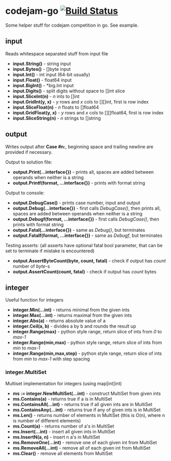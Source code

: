 # codejam-go [![Build Status](https://travis-ci.org/matematik7/codejam-go.svg?branch=master)](https://travis-ci.org/matematik7/codejam-go)

Some helper stuff for codejam competition in go. See example.


## input

Reads whitespace separated stuff from input file

- **input.String()** - string input
- **input.Bytes()** - []byte input
- **input.Int()** - int input (64-bit usually)
- **input.Float()** - float64 input
- **input.BigInt()** - \*big.Int input
- **input.Digits()** - split digits without space to []int slice
- **input.SliceInt(n)** - *n* ints to []int
- **input.GridInt(y, x)** - *y* rows and *x* cols to [][]int, first is row index
- **input.SliceFloat(n)** - *n* floats to []float64
- **input.GridFloat(y, x)** - *y* rows and *x* cols to [][]float64, first is row index
- **input.SliceString(n)** - *n* strings to []string


## output

Writes output after **Case #n:**, beginning space and trailing newline are provided if necessary.

Output to solution file:
- **output.Print(...interface{})** - prints all, spaces are added between operands when neither is a string
- **output.Printf(format, ...interface{})** - prints with format string

Output to console:
- **output.DebugCase()** - prints case number, input and output
- **output.Debug(...interface{})** - first calls *DebugCase()*, then prints all, spaces are added between operands when neither is a string
- **output.Debugf(format, ...interface{})** - first calls *DebugCase()*, then prints with format string
- **output.Fatal(...interface{})** - same as *Debug()*, but terminates
- **output.Fatalf(format, ...interface{})** - same as *Debugf*, but terminates

Testing asserts:
(all asserts have optional fatal bool parameter, that can be set to terminate if mistake is encountered)
- **output.AssertByteCount(byte, count, fatal)** - check if output has *count* number of *byte*-s
- **output.AssertCount(count, fatal)** - check if output has *count* bytes


## integer

Useful function for integers

- **integer.Min(...int)** - returns minimal from the given ints
- **integer.Max(...int)** - returns maximal from the given ints
- **integer.Abs(a)** - returns absolute value of a
- **integer.Ceil(a, b)** - divides a by b and rounds the result up
- **integer.Range(max)** - python style range, return slice of ints from *0* to *max-1*
- **integer.Range(min,max)** - python style range, return slice of ints from *min* to *max-1*
- **integer.Range(min,max,step)** - python style range, return slice of ints from *min* to *max-1* with step spacing

### integer.MultiSet

Multiset implementation for integers (using map[int]int)

- **ms := integer.NewMultiSet(...int)** - construct MultiSet from given ints
- **ms.Contains(a)** - returns true if a is in MultiSet
- **ms.ContainsAll(...int)** - returns true if all given ints are in MultiSet
- **ms.ContainsAny(...int)** - returns true if any of given ints is in MultiSet
- **ms.Len()** - returns number of elements in MultiSet (this is O(n), where n is number of different elements)
- **ms.Count(a)** - returns number of a's in MultiSet
- **ms.Insert(...int)** - insert all given ints in MultiSet
- **ms.InsertN(a, n)** - insert n a's in MultiSet
- **ms.RemoveOne(...int)** - remove one of each given int from MultiSet
- **ms.RemoveAll(...int)** - remove all of each given int from MultiSet
- **ms.Clear()** - remove all elements from MultiSet
